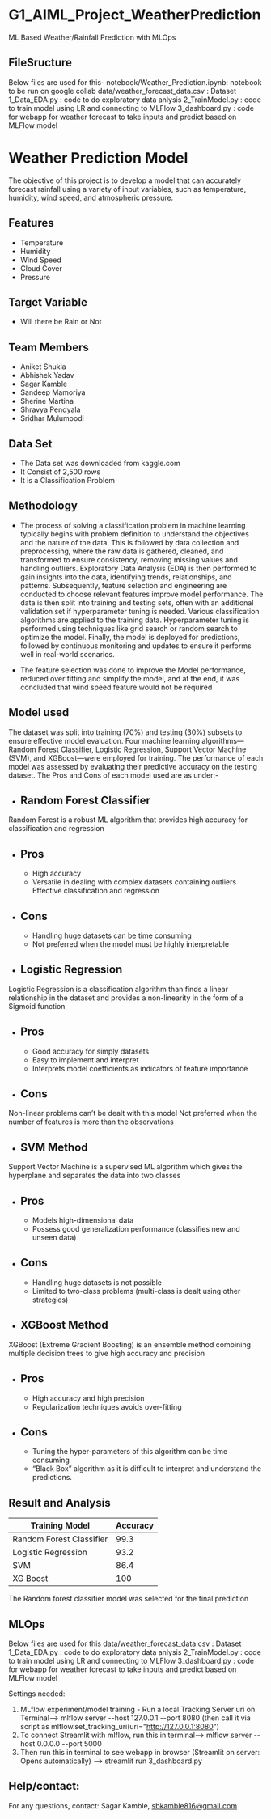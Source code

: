 # G1_AIML_Project_WeatherPrediction
ML Based Weather/Rainfall Prediction with MLOps 

## FileSructure
Below files are used for this-
notebook/Weather_Prediction.ipynb: notebook to be run on google collab
data/weather_forecast_data.csv : Dataset
1_Data_EDA.py : code to do exploratory data anlysis
2_TrainModel.py : code to train model using LR and connecting to MLFlow
3_dashboard.py : code for webapp for weather forecast to take inputs and predict based on MLFlow model

# Weather Prediction Model

The objective of this project is to develop a model that can accurately forecast rainfall using a variety of input variables, such as temperature, humidity, wind speed, and atmospheric pressure.

## Features
- Temperature
- Humidity
- Wind Speed
- Cloud Cover
- Pressure


## Target Variable
- Will there be Rain or Not
## Team Members
- Aniket Shukla
- Abhishek Yadav
- Sagar Kamble
- Sandeep Mamoriya
- Sherine Martina
- Shravya Pendyala
- Sridhar Mulumoodi

## Data Set
- The Data set was downloaded from kaggle.com 
- It Consist of 2,500 rows
- It is a Classification Problem


## Methodology
- The process of solving a classification problem in machine learning typically begins with problem definition to understand the objectives and the nature of the data. This is followed by data collection and preprocessing, where the raw data is gathered, cleaned, and transformed to ensure consistency, removing missing values and handling outliers. Exploratory Data Analysis (EDA) is then performed to gain insights into the data, identifying trends, relationships, and patterns. Subsequently, feature selection and engineering are conducted to choose relevant features improve model performance. The data is then split into training and testing sets, often with an additional validation set if hyperparameter tuning is needed. Various classification algorithms are applied to the training data. Hyperparameter tuning is performed using techniques like grid search or random search to optimize the model. Finally, the model is deployed for predictions, followed by continuous monitoring and updates to ensure it performs well in real-world scenarios.

- The feature selection was done to improve the Model performance, reduced over fitting and simplify the model, and at the end, it was concluded that wind speed feature would not be required 


## Model used
The dataset was split into training (70%) and testing (30%) subsets to ensure effective model evaluation. Four machine learning algorithms—Random Forest Classifier, Logistic Regression, Support Vector Machine (SVM), and XGBoost—were employed for training. The performance of each model was assessed by evaluating their predictive accuracy on the testing dataset. The Pros and Cons of each model used are as under:-

- ## Random Forest Classifier
 Random Forest is a robust ML algorithm that provides high accuracy for classification and regression
   - ## Pros
        -   High accuracy
        -   Versatile in dealing with complex datasets containing outliers
            Effective classification and regression
   - ## Cons
        -   Handling huge datasets can be time consuming
        - Not preferred when the model must be highly interpretable
- ## Logistic Regression
Logistic Regression is a classification algorithm than finds a linear relationship in the dataset and provides a non-linearity in the form of a Sigmoid function

   - ## Pros
        -   Good accuracy for simply datasets
        -   Easy to implement and interpret
        -   Interprets model coefficients as indicators of feature importance
   - ## Cons
Non-linear problems can’t be dealt with this model
Not preferred when the number of features is more than the observations

- ## SVM Method
 Support Vector Machine is a supervised ML algorithm which gives the hyperplane and separates the data into two classes
   - ## Pros
        -   Models high-dimensional data
        -   Possess good generalization performance (classifies new and unseen data)
   - ## Cons
        -   Handling huge datasets is not possible
        -   Limited to two-class problems (multi-class is dealt using other strategies)

- ## XGBoost Method
 XGBoost (Extreme Gradient Boosting) is an ensemble method combining multiple decision trees to give high accuracy and precision
   - ## Pros
        -   High accuracy and high precision
        -   Regularization techniques avoids over-fitting

   - ## Cons
        -   Tuning the hyper-parameters of this algorithm can be time consuming
        -   “Black Box” algorithm as it is difficult to interpret and understand the predictions.





## Result and Analysis


| Training Model            | Accuracy                                                              |
| ----------------- | ------------------------------------------------------------------ |
| Random Forest Classifier | 99.3 |
| Logistic Regression | 93.2 |
| SVM | 86.4 |
| XG Boost | 100|

The Random forest classifier model was selected for the final prediction

## MLOps
Below files are used for this
data/weather_forecast_data.csv : Dataset
1_Data_EDA.py : code to do exploratory data anlysis
2_TrainModel.py : code to train model using LR and connecting to MLFlow
3_dashboard.py : code for webapp for weather forecast to take inputs and predict based on MLFlow model

Settings needed:
1. MLflow experiment/model training - Run a local Tracking Server uri on Terminal-->  mlflow server --host 127.0.0.1 --port 8080 (then call it via script as mlflow.set_tracking_uri(uri="http://127.0.0.1:8080")
2. To connect Streamlit with mlflow,  run this in terminal--> mlflow server --host 0.0.0.0 --port 5000
3. Then run this in terminal to see webapp in browser (Streamlit on server: Opens automatically) --> streamlit run 3_dashboard.py

## Help/contact:
For any questions, contact: Sagar Kamble, sbkamble816@gmail.com

